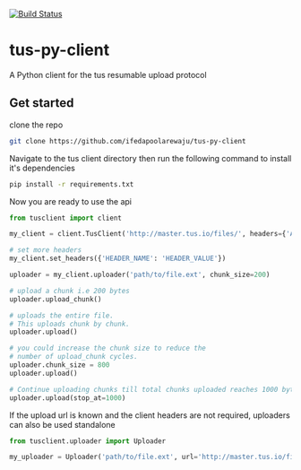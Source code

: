 [![Build Status](https://travis-ci.org/ifedapoolarewaju/tus-py-client.svg?branch=master)](https://travis-ci.org/ifedapoolarewaju/tus-py-client)

# tus-py-client
A Python client for the tus resumable upload protocol

## Get started
clone the repo

```bash
git clone https://github.com/ifedapoolarewaju/tus-py-client
```

Navigate to the tus client directory then run the following command to install it's dependencies

```bash
pip install -r requirements.txt
```

Now you are ready to use the api

``` python
from tusclient import client

my_client = client.TusClient('http://master.tus.io/files/', headers={'Authorization': 'Basic xxyyZZAAbbCC='})

# set more headers
my_client.set_headers({'HEADER_NAME': 'HEADER_VALUE'})

uploader = my_client.uploader('path/to/file.ext', chunk_size=200)

# upload a chunk i.e 200 bytes
uploader.upload_chunk()

# uploads the entire file.
# This uploads chunk by chunk.
uploader.upload()

# you could increase the chunk size to reduce the
# number of upload_chunk cycles.
uploader.chunk_size = 800
uploader.upload()

# Continue uploading chunks till total chunks uploaded reaches 1000 bytes.
uploader.upload(stop_at=1000)
```

If the upload url is known and the client headers are not required, uploaders can also be used standalone

``` python
from tusclient.uploader import Uploader

my_uploader = Uploader('path/to/file.ext', url='http://master.tus.io/files/abcdef123456', chunk_size=200)
```